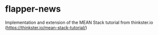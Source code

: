 # flapper-news
Implementation and extension of the MEAN Stack tutorial from thinkster.io (https://thinkster.io/mean-stack-tutorial/)
